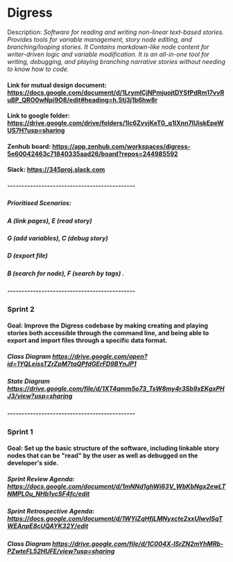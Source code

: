 # Digress  
Description: *Software for reading and writing non-linear text-based stories. Provides tools for variable management, story node editing, and branching/looping stories. It Contains markdown-like node content for writer-driven logic and variable modification. It is an all-in-one tool for writing, debugging, and playing branching narrative stories without needing to know how to code.*
#### Link for mutual design document: https://docs.google.com/document/d/1LrymlCjNPmjuojtDYSfPdRm17vvRuBP_QRO0wNpi9O8/edit#heading=h.5tj3j1b6hw8r
#### Link to google folder: https://drive.google.com/drive/folders/1lc6ZvvjKeTG_q1lXnn7IUiskEpeWUS7H?usp=sharing
#### Zenhub board: https://app.zenhub.com/workspaces/digress-5e60042463c71840335aad26/board?repos=244985592
#### Slack: https://345proj.slack.com
##### ---------------------------------------------
##### Prioritised Scenarios: 
##### A (link pages), E (read story)
##### G (add variables), C (debug story)
##### D (export file)
##### B (search for node), F (search by tags)  .
##### ---------------------------------------------
### Sprint 2

#### Goal: Improve the Digress codebase by making creating and playing stories both accessible through the command line, and being able to export and import files through a specific data format.
##### Class Diagram https://drive.google.com/open?id=1YQLeissTZrZpM7taQPfdGErFD9BYnJP1
##### State Diagram https://drive.google.com/file/d/1XT4qmm5o73_TsW8my4r3Sb9xEKgxPHJ3/view?usp=sharing
##### ---------------------------------------------
### Sprint 1

#### Goal: Set up the basic structure of the software, including linkable story nodes that can be "read" by the user as well as debugged on the developer's side.
##### Sprint Review Agenda: https://docs.google.com/document/d/1mNNd1ghWi63V_WbKbNgx2ewLTNMPL0u_NHb1ycSF4fc/edit
##### Sprint Retrospective Agenda: https://docs.google.com/document/d/1WYiZqHfjLMNyxcte2xxUlwvlSqTWEAnpE8cUQAYK32Y/edit
##### Class Diagram https://drive.google.com/file/d/1C004X-lSrZN2mYhMRb-PZwteFL52HUFE/view?usp=sharing

